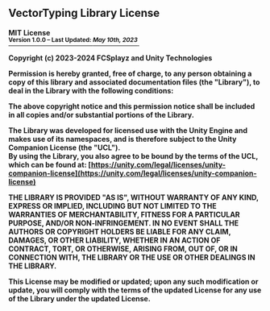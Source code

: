 <b><h2> VectorTyping Library License </h2>

MIT License
<br/><ins><sup>Version 1.0.0 – Last Updated: <i>May 10th, 2023</i></sup>&nbsp;</ins>

Copyright (c) 2023-2024 FCSplayz and Unity Technologies

Permission is hereby granted, free of charge, to any person obtaining a copy
of this library and associated documentation files (the "Library"), to deal
in the Library with the following conditions:

The above copyright notice and this permission notice shall be included in
all copies and/or substantial portions of the Library.

The Library was developed for licensed use with the Unity Engine and makes use
of its namespaces, and is therefore subject to the Unity Companion License (the "UCL"). <br/>
By using the Library, you also agree to be bound by the terms of the
UCL, which can be found at:
[https://unity.com/legal/licenses/unity-companion-license](https://unity.com/legal/licenses/unity-companion-license)

THE LIBRARY IS PROVIDED "AS IS", WITHOUT WARRANTY OF ANY KIND, EXPRESS OR
IMPLIED, INCLUDING BUT NOT LIMITED TO THE WARRANTIES OF MERCHANTABILITY,
FITNESS FOR A PARTICULAR PURPOSE, AND/OR NON‑INFRINGEMENT. IN NO EVENT SHALL THE
AUTHORS OR COPYRIGHT HOLDERS BE LIABLE FOR ANY CLAIM, DAMAGES, OR OTHER
LIABILITY, WHETHER IN AN ACTION OF CONTRACT, TORT, OR OTHERWISE, ARISING FROM,
OUT OF, OR IN CONNECTION WITH, THE LIBRARY OR THE USE OR OTHER DEALINGS IN
THE LIBRARY.

This License may be modified or updated; upon any such modification or update, you will comply
with the terms of the updated License for any use of the Library under the updated License. </b>
